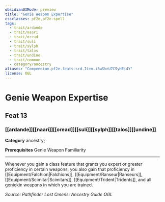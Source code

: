 ```yaml
---
obsidianUIMode: preview
title: "Genie Weapon Expertise"
cssclasses: pf2e,pf2e-spell
tags:
  - trait/ardande
  - trait/naari
  - trait/oread
  - trait/suli
  - trait/sylph
  - trait/talos
  - trait/undine
  - trait/common
  - category/ancestry
aliases: "Compendium.pf2e.feats-srd.Item.i3wSkeU7CSyHEi4Y"
license: OGL
---
```

# Genie Weapon Expertise
## Feat 13
### [[ardande]][[naari]][[oread]][[suli]][[sylph]][[talos]][[undine]]

**Category** ancestry; 



**Prerequisites** Genie Weapon Familiarity
* * *
Whenever you gain a class feature that grants you expert or greater proficiency in certain weapons, you also gain that proficiency in [[Equipment/Falchion|Falchions]], [[Equipment/Ranseur|Ranseurs]], [[Equipment/Scimitar|Scimitars]], [[Equipment/Trident|Tridents]], and all geniekin weapons in which you are trained.

*Source: Pathfinder Lost Omens: Ancestry Guide*
*OGL*